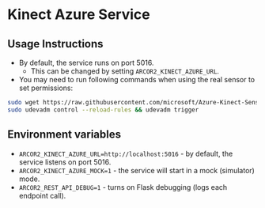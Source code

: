 # Kinect Azure Service

## Usage Instructions

- By default, the service runs on port 5016.
  - This can be changed by setting `ARCOR2_KINECT_AZURE_URL`.
- You may need to run following commands when using the real sensor to set permissions:

```bash
sudo wget https://raw.githubusercontent.com/microsoft/Azure-Kinect-Sensor-SDK/develop/scripts/99-k4a.rules -P /etc/udev/rules.d/
sudo udevadm control --reload-rules && udevadm trigger
```

## Environment variables

- `ARCOR2_KINECT_AZURE_URL=http://localhost:5016` - by default, the service listens on port 5016.
- `ARCOR2_KINECT_AZURE_MOCK=1` - the service will start in a mock (simulator) mode.
- `ARCOR2_REST_API_DEBUG=1` - turns on Flask debugging (logs each endpoint call).